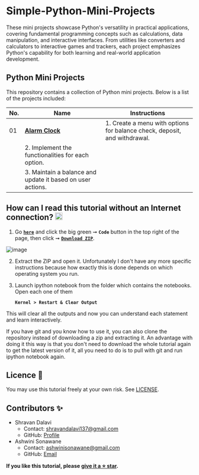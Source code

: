 # Simple-Python-Mini-Projects

These mini projects showcase Python's versatility in practical applications, covering fundamental programming concepts such as calculations, data manipulation, and interactive interfaces. From utilities like converters and calculators to interactive games and trackers, each project emphasizes Python's capability for both learning and real-world application development.

## Python Mini Projects

This repository contains a collection of Python mini projects. Below is a list of the projects included:

| **No.** | **Name** | **Instructions**  |
| ------- | -------- |  ------------------
|	01	| **[Alarm Clock](https://github.com/ShravanDalavi/Simple-Python-Mini-Projects/tree/main/Alarm%20Clock)** | 1. Create a menu with options for balance check, deposit, and withdrawal. |
                                                                                                                | 2. Implement the functionalities for each option. |
                                                                                                                | 3. Maintain a balance and update it based on user actions.  |


## How can I read this tutorial without an Internet connection? <img alt="GIF" src="https://github.com/TheDudeThatCode/TheDudeThatCode/blob/master/Assets/hmm.gif" width="20" />

1. Go [**`here`**](https://github.com/ShravanDalavi/Simple-Python-Mini-Projects) and click the big green ➞  **`Code`** button in the top right of the page, then click ➞ [**`Download ZIP`**](https://github.com/shravandalavi/Simple-Python-Mini-Projects/archive/refs/heads/main.zip).

  ![image](https://github.com/ShravanDalavi/Simple-Python-Mini-Projects/assets/172488772/fe6f519f-afbd-49d1-9efc-5f6b5f234340)


2. Extract the ZIP and open it. Unfortunately I don't have any more specific instructions because how exactly this is done depends on which operating system you run.
    
3. Launch ipython notebook from the folder which contains the notebooks. Open each one of them
  
    **`Kernel > Restart & Clear Output`**
    
This will clear all the outputs and now you can understand each statement and learn interactively.

If you have git and you know how to use it, you can also clone the repository instead of downloading a zip and extracting it. An advantage with doing it this way is that you don't need to download the whole tutorial again to get the latest version of it, all you need to do is to pull with git and run ipython notebook again.

## Licence 📜

You may use this tutorial freely at your own risk. See [LICENSE](./LICENSE).


## Contributors ✨

- Shravan Dalavi
  - Contact: shravandalavi137@gmail.com
  - GitHub: [Profile](https://github.com/ShravanDalavi)
- Ashwini Sonawane
  - Contact: ashwinisonawane@gmail.com
  - GitHub:  [Email](https://github.com/SonawaneAshwini)


**If you like this tutorial, please [give it a ⭐ star](https://github.com/ShravanDalavi/Simple-Python-Mini-Projects).**

